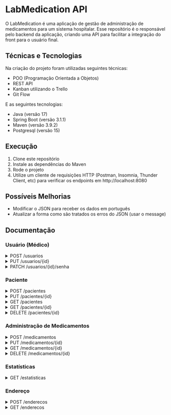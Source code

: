 # LabMedication API

O LabMedication é uma aplicação de gestão de administração de medicamentos para um sistema hospitalar. Esse repositório é o responsável pelo backend da aplicação, criando uma API para facilitar a integração do front para o usuário final.

## Técnicas e Tecnologias

Na criação do projeto foram utilizadas seguintes técnicas:
- POO (Programação Orientada a Objetos)
- REST API
- Kanban utilizando o Trello
- Git Flow

E as seguintes tecnologias:
- Java (versão 17)
- Spring Boot (versão 3.1.1)
- Maven (versão 3.9.2)
- Postgresql (versão 15)

## Execução

1. Clone este repositório
2. Instale as dependências do Maven
3. Rode o projeto
4. Utilize um cliente de requisições HTTP (Postman, Insomnia, Thunder Client, etc) para verificar os endpoints em http://localhost:8080

## Possíveis Melhorias

- Modificar o JSON para receber os dados em português
- Atualizar a forma como são tratados os erros do JSON (usar o message)

## Documentação

### Usuário (Médico)

<details>
<summary>POST /usuarios</summary>

<pre>
Cadastra usuário no sistema.
</pre>

| Campo | Obrigatório | Descrição
| - | - | -
| name | sim | Nome completo
| cpf | sim | 
| rg | sim | 
| birthdate | sim | No seguinte formato dd/MM/yyyy
| gender | sim | Genêro do médico
| email | sim | 
| password | sim | Senha do sistema
| telephone | sim | Telefone
| crm | sim | 
| nationality | sim | Naturalidade
| specialty | sim | CLINICO_GERAL, ANESTESISTA, DERMATOLOGIA, GINECOLOGIA, NEUROLOGIA, PEDIATRIA, PSIQUIATRIA ou ORTOPEDIA
| civilState | sim | SOLTEIRO, CASADO, SEPARADO, DIVORCIADO ou VIUVO

</details>

<details>
<summary>PUT /usuarios/{id}</summary>

<pre>
Atualiza cadastro de usuário com a identificação passada na URL.
</pre>

| Campo | Obrigatório | Descrição
| - | - | -
| name | sim | Nome completo
| cpf | sim | 
| rg | sim | 
| birthdate | sim | No seguinte formato dd/MM/yyyy
| gender | sim | Genêro do médico
| email | sim | 
| telephone | sim | Telefone
| crm | sim | 
| nationality | sim | Naturalidade
| specialty | sim | CLINICO_GERAL, ANESTESISTA, DERMATOLOGIA, GINECOLOGIA, NEUROLOGIA, PEDIATRIA, PSIQUIATRIA ou ORTOPEDIA
| civilState | sim | SOLTEIRO, CASADO, SEPARADO, DIVORCIADO ou VIUVO

</details>

<details>
<summary>PATCH /usuarios/{id}/senha</summary>

<pre>
Atualiza senha de usuário com a identificação passada na URL.
</pre>

| Campo | Obrigatório | Descrição
| - | - | -
| oldPassword | sim | Senha antiga
| newPassword | sim | Nova senha

</details>

### Paciente

<details>
<summary>POST /pacientes</summary>

<pre>
Cadastra paciente no sistema.
</pre>

| Campo | Obrigatório | Descrição
| - | - | -
| name | sim | Nome completo
| cpf | sim | 
| rg | sim | 
| birthdate | sim | No seguinte formato dd/MM/yyyy
| gender | sim | Genêro do médico
| email | sim |
| telephone | sim | Telefone
| nationality | sim | Naturalidade
| emergencyContact | sim | Contato de emergência
| allergiesList | não | Lista de alergias
| specialCaresList | não | Lista de cuidados especifícos
| healthplan | não | Convênio
| healthplanNumber | não | Número da carteira do convênio
| healthplanExpireDate | não | Validade da carteira do convênio
| addressId | sim | Identificador do cadastro de endereço

</details>

<details>
<summary>PUT /pacientes/{id}</summary>

<pre>
Atualiza cadastro do paciente com a identificação passada na URL.
</pre>

| Campo | Obrigatório | Descrição
| - | - | -
| name | sim | Nome completo
| cpf | sim | 
| rg | sim | 
| birthdate | sim | No seguinte formato dd/MM/yyyy
| gender | sim | Genêro do médico
| email | sim |
| telephone | sim | Telefone
| nationality | sim | Naturalidade
| emergencyContact | sim | Contato de emergência
| allergiesList | não | Lista de alergias
| specialCaresList | não | Lista de cuidados especifícos
| healthplan | não | Convênio
| healthplanNumber | não | Número da carteira do convênio
| healthplanExpireDate | não | Validade da carteira do convênio
| addressId | sim | Identificador do cadastro de endereço

</details>

<details>
<summary>GET /pacientes</summary>

<pre>
Busca todos pacientes. Possível utilizar o <i>query param</i> <b>nome</b> para trazer todos que contenham o texto no nome.
</pre>

</details>

<details>
<summary>GET /pacientes/{id}</summary>

<pre>
Busca o paciente com a identificação passada na URL.
</pre>

</details>

<details>
<summary>DELETE /pacientes/{id}</summary>

<pre>
Deleta o paciente com a identificação passada na URL.
</pre>

</details>

### Administração de Medicamentos

<details>
<summary>POST /medicamentos</summary>

<pre>
Cadastra o registro de administração de medicamento no sistema.
</pre>

| Campo | Obrigatório | Descrição
| - | - | -
| name | sim | Nome
| type | sim | CAPSULA, COMPRIMIDO, LIQUIDO, CREME, GEL, INALACAO, INJECAO ou SPRAY
| amount | sim | Quantidade (númerico)
| unit | sim | MILIGRAMA, MICROGRAMA, GRAMA, MILILITRO ou PORCENTAGEM
| observations | sim | Observações
| patient -> id | sim | Um objeto chamando patient com o campo id do paciente
| doctor -> id | sim | Um objeto chamando doctor com o campo id do usuário

</details>

<details>
<summary>PUT /medicamentos/{id}</summary>

<pre>
Atualiza o registro de administração de medicamento com a identificação passada na URL.
</pre>

| Campo | Obrigatório | Descrição
| - | - | -
| type | sim | CAPSULA, COMPRIMIDO, LIQUIDO, CREME, GEL, INALACAO, INJECAO ou SPRAY
| amount | sim | Quantidade (númerico)
| unit | sim | MILIGRAMA, MICROGRAMA, GRAMA, MILILITRO ou PORCENTAGEM
| observations | sim | Observações

</details>

<details>
<summary>GET /medicamentos/{id}</summary>

<pre>
Busca o registro de administração de medicamento com a identificação passada na URL.
</pre>

</details>

<details>
<summary>DELETE /medicamentos/{id}</summary>

<pre>
Deleta o registro de administração de medicamento com a identificação passada na URL.
</pre>

</details>

### Estatísticas

<details>
<summary>GET /estatisticas</summary>

<pre>
Retorna uma lista com o nome de todos pacientes e a quantidade de registros de medicamentos de cada um deles.
</pre>

</details>

### Endereço

<details>
<summary>POST /enderecos</summary>

<pre>
Cadastra um endereço no sistema.
</pre>

| Campo | Obrigatório | Descrição
| - | - | -
| cep | sim | CEP no formato XXXXX-XXX
| city | sim | Cidade
| state | sim | Estado
| street | sim | Logradouro
| number | sim | Observações
| complement | não | Complemento
| district | sim | Bairro
| reference | não | Ponto de referência

</details>

<details>
<summary>GET /enderecos</summary>

<pre>
Retorna todos endereços cadastrados no sistema.
</pre>

</details>